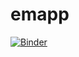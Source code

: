 # emapp


[![Binder](https://mybinder.org/badge_logo.svg)](https://mybinder.org/v2/gh/r0b07z3r0/emapp/main?urlpath=apps/FEMAPP.ipynb)
